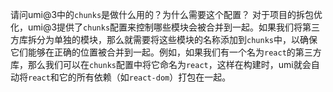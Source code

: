 请问umi@3中的`chunks`是做什么用的？为什么需要这个配置？
对于项目的拆包优化，umi@3提供了`chunks`配置来控制哪些模块会被合并到一起。如果我们将第三方库拆分为单独的模块，那么就需要将这些模块的名称添加到`chunks`中，以确保它们能够在正确的位置被合并到一起。例如，如果我们有一个名为`react`的第三方库，那么我们可以在`chunks`配置中将它命名为`react`，这样在构建时，umi就会自动将`react`和它的所有依赖（如`react-dom`）打包在一起。
